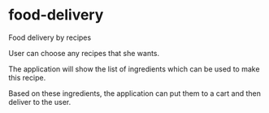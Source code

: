 # food-delivery

Food delivery by recipes

User can choose any recipes that she wants.

The application will show the list of ingredients which can be used to make this recipe.

Based on these ingredients, the application can put them to a cart and then deliver to the user.

